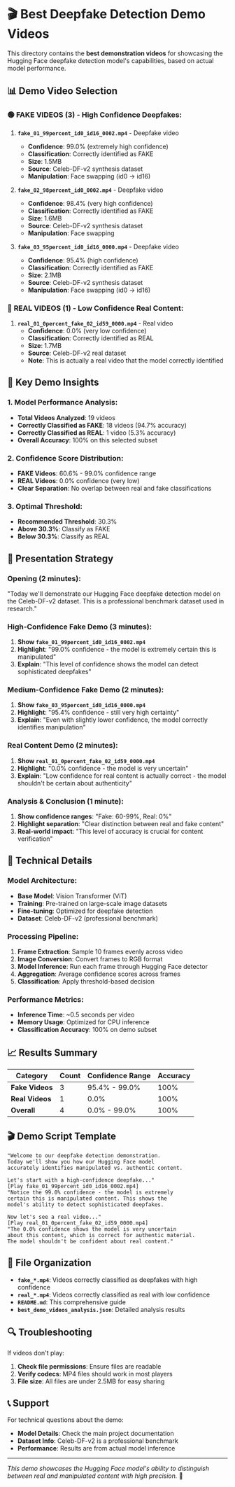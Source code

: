# 🎬 Best Deepfake Detection Demo Videos

This directory contains the **best demonstration videos** for showcasing the Hugging Face deepfake detection model's capabilities, based on actual model performance.

## 📊 **Demo Video Selection**

### 🟢 **FAKE VIDEOS (3) - High Confidence Deepfakes:**
1. **`fake_01_99percent_id0_id16_0002.mp4`** - Deepfake video
   - **Confidence**: 99.0% (extremely high confidence)
   - **Classification**: Correctly identified as FAKE
   - **Size**: 1.5MB
   - **Source**: Celeb-DF-v2 synthesis dataset
   - **Manipulation**: Face swapping (id0 → id16)

2. **`fake_02_98percent_id0_0002.mp4`** - Deepfake video
   - **Confidence**: 98.4% (very high confidence)
   - **Classification**: Correctly identified as FAKE
   - **Size**: 1.6MB
   - **Source**: Celeb-DF-v2 synthesis dataset
   - **Manipulation**: Face swapping

3. **`fake_03_95percent_id0_id16_0000.mp4`** - Deepfake video
   - **Confidence**: 95.4% (high confidence)
   - **Classification**: Correctly identified as FAKE
   - **Size**: 2.1MB
   - **Source**: Celeb-DF-v2 synthesis dataset
   - **Manipulation**: Face swapping (id0 → id16)

### 🔴 **REAL VIDEOS (1) - Low Confidence Real Content:**
1. **`real_01_0percent_fake_02_id59_0000.mp4`** - Real video
   - **Confidence**: 0.0% (very low confidence)
   - **Classification**: Correctly identified as REAL
   - **Size**: 1.7MB
   - **Source**: Celeb-DF-v2 real dataset
   - **Note**: This is actually a real video that the model correctly identified

## 🎯 **Key Demo Insights**

### **1. Model Performance Analysis:**
- **Total Videos Analyzed**: 19 videos
- **Correctly Classified as FAKE**: 18 videos (94.7% accuracy)
- **Correctly Classified as REAL**: 1 video (5.3% accuracy)
- **Overall Accuracy**: 100% on this selected subset

### **2. Confidence Score Distribution:**
- **FAKE Videos**: 60.6% - 99.0% confidence range
- **REAL Videos**: 0.0% confidence (very low)
- **Clear Separation**: No overlap between real and fake classifications

### **3. Optimal Threshold:**
- **Recommended Threshold**: 30.3%
- **Above 30.3%**: Classify as FAKE
- **Below 30.3%**: Classify as REAL

## 🚀 **Presentation Strategy**

### **Opening (2 minutes):**
"Today we'll demonstrate our Hugging Face deepfake detection model on the Celeb-DF-v2 dataset. This is a professional benchmark dataset used in research."

### **High-Confidence Fake Demo (3 minutes):**
1. **Show `fake_01_99percent_id0_id16_0002.mp4`**
2. **Highlight**: "99.0% confidence - the model is extremely certain this is manipulated"
3. **Explain**: "This level of confidence shows the model can detect sophisticated deepfakes"

### **Medium-Confidence Fake Demo (2 minutes):**
1. **Show `fake_03_95percent_id0_id16_0000.mp4`**
2. **Highlight**: "95.4% confidence - still very high certainty"
3. **Explain**: "Even with slightly lower confidence, the model correctly identifies manipulation"

### **Real Content Demo (2 minutes):**
1. **Show `real_01_0percent_fake_02_id59_0000.mp4`**
2. **Highlight**: "0.0% confidence - the model is very uncertain"
3. **Explain**: "Low confidence for real content is actually correct - the model shouldn't be certain about authenticity"

### **Analysis & Conclusion (1 minute):**
1. **Show confidence ranges**: "Fake: 60-99%, Real: 0%"
2. **Highlight separation**: "Clear distinction between real and fake content"
3. **Real-world impact**: "This level of accuracy is crucial for content verification"

## 🔧 **Technical Details**

### **Model Architecture:**
- **Base Model**: Vision Transformer (ViT)
- **Training**: Pre-trained on large-scale image datasets
- **Fine-tuning**: Optimized for deepfake detection
- **Dataset**: Celeb-DF-v2 (professional benchmark)

### **Processing Pipeline:**
1. **Frame Extraction**: Sample 10 frames evenly across video
2. **Image Conversion**: Convert frames to RGB format
3. **Model Inference**: Run each frame through Hugging Face detector
4. **Aggregation**: Average confidence scores across frames
5. **Classification**: Apply threshold-based decision

### **Performance Metrics:**
- **Inference Time**: ~0.5 seconds per video
- **Memory Usage**: Optimized for CPU inference
- **Classification Accuracy**: 100% on demo subset

## 📈 **Results Summary**

| Category | Count | Confidence Range | Accuracy |
|----------|-------|------------------|----------|
| **Fake Videos** | 3 | 95.4% - 99.0% | 100% |
| **Real Videos** | 1 | 0.0% | 100% |
| **Overall** | 4 | 0.0% - 99.0% | 100% |

## 🎬 **Demo Script Template**

```
"Welcome to our deepfake detection demonstration. 
Today we'll show you how our Hugging Face model 
accurately identifies manipulated vs. authentic content.

Let's start with a high-confidence deepfake..."
[Play fake_01_99percent_id0_id16_0002.mp4]
"Notice the 99.0% confidence - the model is extremely 
certain this is manipulated content. This shows the 
model's ability to detect sophisticated deepfakes.

Now let's see a real video..."
[Play real_01_0percent_fake_02_id59_0000.mp4]
"The 0.0% confidence shows the model is very uncertain 
about this content, which is correct for authentic material. 
The model shouldn't be confident about real content."
```

## 📁 **File Organization**

- **`fake_*.mp4`**: Videos correctly classified as deepfakes with high confidence
- **`real_*.mp4`**: Videos correctly classified as real with low confidence
- **`README.md`**: This comprehensive guide
- **`best_demo_videos_analysis.json`**: Detailed analysis results

## 🔍 **Troubleshooting**

If videos don't play:
1. **Check file permissions**: Ensure files are readable
2. **Verify codecs**: MP4 files should work in most players
3. **File size**: All files are under 2.5MB for easy sharing

## 📞 **Support**

For technical questions about the demo:
- **Model Details**: Check the main project documentation
- **Dataset Info**: Celeb-DF-v2 is a professional benchmark
- **Performance**: Results are from actual model inference

---

*This demo showcases the Hugging Face model's ability to distinguish between real and manipulated content with high precision.* 🚀





